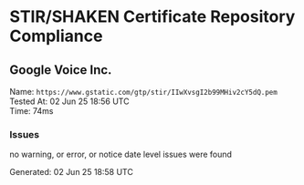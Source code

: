 # STIR/SHAKEN Certificate Repository Compliance

## Google Voice Inc.

Name: `https://www.gstatic.com/gtp/stir/IIwXvsgI2b99MHiv2cY5dQ.pem`\
Tested At: 02 Jun 25 18:56 UTC\
Time: 74ms

### Issues

no warning, or error, or notice date level issues were found

Generated: 02 Jun 25 18:58 UTC